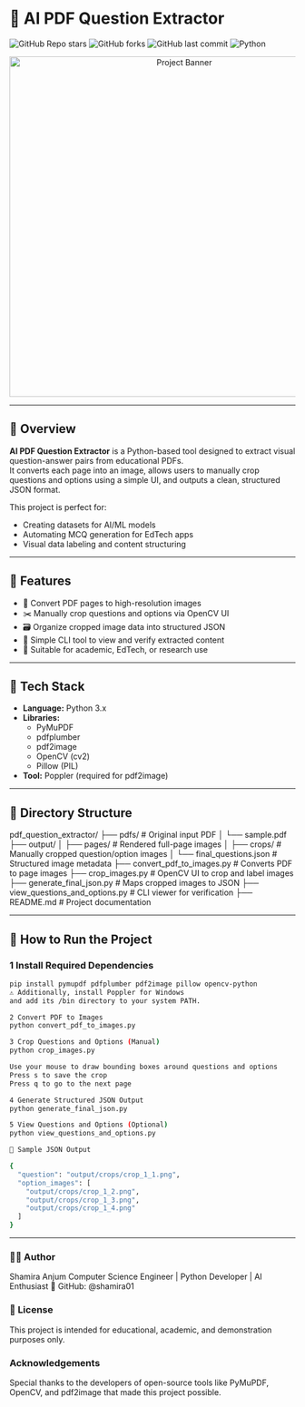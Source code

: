 # 🧠 AI PDF Question Extractor

![GitHub Repo stars](https://img.shields.io/github/stars/shamira01/AI-pdf-question-extractor?style=social)
![GitHub forks](https://img.shields.io/github/forks/shamira01/AI-pdf-question-extractor?style=social)
![GitHub last commit](https://img.shields.io/github/last-commit/shamira01/AI-pdf-question-extractor)
![Python](https://img.shields.io/badge/language-Python-blue?logo=python)

<p align="center">
  <img src="C:\Users\HP\Downloads\banner.png" alt="Project Banner" width="600"/>
</p>

---

## 📖 Overview

**AI PDF Question Extractor** is a Python-based tool designed to extract visual question-answer pairs from educational PDFs.  
It converts each page into an image, allows users to manually crop questions and options using a simple UI, and outputs a clean, structured JSON format.

This project is perfect for:

- Creating datasets for AI/ML models
- Automating MCQ generation for EdTech apps
- Visual data labeling and content structuring

---

## 📌 Features

- 📄 Convert PDF pages to high-resolution images  
- ✂️ Manually crop questions and options via OpenCV UI  
- 🗃 Organize cropped image data into structured JSON  
- 👀 Simple CLI tool to view and verify extracted content  
- 🧪 Suitable for academic, EdTech, or research use  

---

## 🧰 Tech Stack

- **Language:** Python 3.x
- **Libraries:** 
  - PyMuPDF
  - pdfplumber
  - pdf2image
  - OpenCV (cv2)
  - Pillow (PIL)
- **Tool:** Poppler (required for pdf2image)


---

## 📁 Directory Structure

pdf_question_extractor/
├── pdfs/ # Original input PDF
│ └── sample.pdf
├── output/
│ ├── pages/ # Rendered full-page images
│ ├── crops/ # Manually cropped question/option images
│ └── final_questions.json # Structured image metadata
├── convert_pdf_to_images.py # Converts PDF to page images
├── crop_images.py # OpenCV UI to crop and label images
├── generate_final_json.py # Maps cropped images to JSON
├── view_questions_and_options.py # CLI viewer for verification
├── README.md # Project documentation

---

## 🚀 How to Run the Project

### 1️ Install Required Dependencies

```bash
pip install pymupdf pdfplumber pdf2image pillow opencv-python
⚠️ Additionally, install Poppler for Windows
and add its /bin directory to your system PATH.

2️ Convert PDF to Images
python convert_pdf_to_images.py

3️ Crop Questions and Options (Manual)
python crop_images.py

Use your mouse to draw bounding boxes around questions and options
Press s to save the crop
Press q to go to the next page

4️ Generate Structured JSON Output
python generate_final_json.py

5️ View Questions and Options (Optional)
python view_questions_and_options.py

📌 Sample JSON Output

{
  "question": "output/crops/crop_1_1.png",
  "option_images": [
    "output/crops/crop_1_2.png",
    "output/crops/crop_1_3.png",
    "output/crops/crop_1_4.png"
  ]
}
```
---

### 👩‍💻 Author
Shamira Anjum
Computer Science Engineer | Python Developer | AI Enthusiast
🔗 GitHub: @shamira01

### 📄 License
This project is intended for educational, academic, and demonstration purposes only.

### Acknowledgements
Special thanks to the developers of open-source tools like PyMuPDF, OpenCV, and pdf2image that made this project possible.
